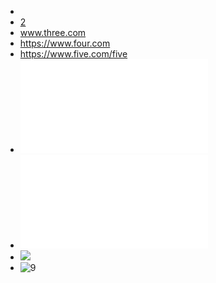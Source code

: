 - [](one.md)
- [2](two.md)
- www.three.com
- https://www.four.com
- https://www.five.com/five
- ![](six.md)
- ![7](seven.md)
- ![](https://www.eight.com/eight.jpg)
- ![9](https://www.nine.com/nine.jpg)